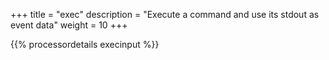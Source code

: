+++
title = "exec"
description = "Execute a command and use its stdout as event data"
weight = 10
+++

{{% processordetails execinput %}}